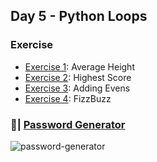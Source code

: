 ## Day 5 - Python Loops

### Exercise

- [Exercise 1](https://replit.com/@MiyyahCodes/day-5-1-exercise#main.py): Average Height
- [Exercise 2](https://replit.com/@MiyyahCodes/day-5-2-exercise#main.py): Highest Score
- [Exercise 3](https://replit.com/@MiyyahCodes/day-5-3-exercise#main.py): Adding Evens
- [Exercise 4](https://replit.com/@MiyyahCodes/day-5-4-exercise#main.py): FizzBuzz

### 📝| [Password Generator](https://replit.com/@MiyyahCodes/password-generator-start#main.py)
![password-generator](password-generator.gif)

